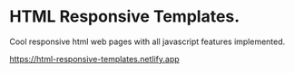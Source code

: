 # HTML Responsive Templates.

Cool responsive html web pages with all javascript features implemented.

<a href="https://html-responsive-templates.netlify.app">https://html-responsive-templates.netlify.app</a>